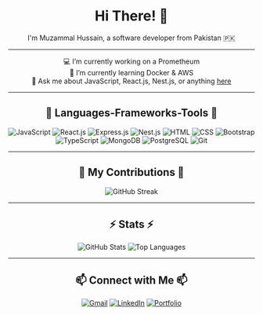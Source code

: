 <h1 align="center">Hi There! 👋</h1>

<p align="center">
I'm Muzammal Hussain, a software developer from Pakistan 🇵🇰
</p>

---

<p align="center">
💻 I’m currently working on a Prometheum<br>
🌱 I’m currently learning Docker & AWS<br>
💬 Ask me about JavaScript, React.js, Nest.js, or anything <a href="#">here</a><br>
</p>

---

<h2 align="center">🔧 Languages-Frameworks-Tools 🔧</h2>

<p align="center">
<img src="https://img.shields.io/badge/JavaScript-%23F7DF1E.svg?style=for-the-badge&logo=javascript&logoColor=black" alt="JavaScript">
<img src="https://img.shields.io/badge/React.js-%2320232a.svg?style=for-the-badge&logo=react&logoColor=%2361DAFB" alt="React.js">
<img src="https://img.shields.io/badge/Express.js-%23000000.svg?style=for-the-badge&logo=express&logoColor=white" alt="Express.js">
<img src="https://img.shields.io/badge/Nest.js-%23E0234E.svg?style=for-the-badge&logo=nestjs&logoColor=white" alt="Nest.js">
<img src="https://img.shields.io/badge/HTML-%23E34F26.svg?style=for-the-badge&logo=html5&logoColor=white" alt="HTML">
<img src="https://img.shields.io/badge/CSS-%231572B6.svg?style=for-the-badge&logo=css3&logoColor=white" alt="CSS">
<img src="https://img.shields.io/badge/Bootstrap-%237952B3.svg?style=for-the-badge&logo=bootstrap&logoColor=white" alt="Bootstrap">
<img src="https://img.shields.io/badge/TypeScript-%23007ACC.svg?style=for-the-badge&logo=typescript&logoColor=white" alt="TypeScript">
<img src="https://img.shields.io/badge/MongoDB-%2347A248.svg?style=for-the-badge&logo=mongodb&logoColor=white" alt="MongoDB">
<img src="https://img.shields.io/badge/PostgreSQL-%23336791.svg?style=for-the-badge&logo=postgresql&logoColor=white" alt="PostgreSQL">
<img src="https://img.shields.io/badge/Git-%23F05033.svg?style=for-the-badge&logo=git&logoColor=white" alt="Git">
</p>

---

<h2 align="center">🐍 My Contributions 🐍</h2>

<p align="center">
<img src="https://github-readme-streak-stats.herokuapp.com?user=Hussain-Hacker&theme=radical&hide_border=true" alt="GitHub Streak">
</p>

---

<h2 align="center">⚡ Stats ⚡</h2>

<p align="center">
<img src="https://github-readme-stats.vercel.app/api?username=Hussain-Hacker&show_icons=true&theme=radical" alt="GitHub Stats">
<img src="https://github-readme-stats.vercel.app/api/top-langs/?username=Hussain-Hacker&layout=compact&theme=radical" alt="Top Languages">
</p>

---

<h2 align="center">📫 Connect with Me 📫</h2>

<p align="center">
<a href="mailto:hussainhtp@example.com"><img src="https://img.shields.io/badge/Gmail-D14836?style=for-the-badge&logo=gmail&logoColor=white" alt="Gmail"></a>
<a href="https://www.linkedin.com/in/muzammal-hussain-836a96151/"><img src="https://img.shields.io/badge/LinkedIn-%230077B5.svg?style=for-the-badge&logo=linkedin&logoColor=white" alt="LinkedIn"></a>
<a href="https://yourportfolio.com"><img src="https://img.shields.io/badge/Portfolio-%23FF5722.svg?style=for-the-badge&logo=about.me&logoColor=white" alt="Portfolio"></a>
</p>
